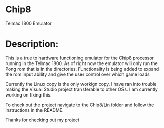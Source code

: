 # Chip8
Telmac 1800 Emulator

# Description:
This is a true to hardware functioning emulator for the Chip8 processor running in the Telmac 1800. As of right now the emulator will only run the Pong rom that is in the directories. Functionality is being added to expand the rom input ability and give the user control over which game loads

Currently the Linux copy is the only workign copy. I have ran into trouble making the Visual Studio project transferable to other OSs. I am currently working on fixing this.

To check out the project navigate to the Chip8/Lin folder and follow the instructions in the README.

Thanks for checking out my project
